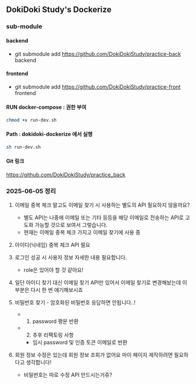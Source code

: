 ## DokiDoki Study's Dockerize

### sub-module
#### backend
 - git submodule add https://github.com/DokiDokiStudy/practice-back backend
#### frontend
 - git submodule add https://github.com/DokiDokiStudy/practice-front frontend

#### RUN docker-compose : 권한 부여
```bash
chmod +x run-dev.sh
```

#### Path : dokidoki-dockerize 에서 실행
```bash
sh run-dev.sh
```

#### Git 링크
https://github.com/DokiDokiStudy/practice_back


### 2025-06-05 정리
1. 이메일 중복 체크 말고도 이메일 찾기 시 사용하는 별도의 API 필요하지 않을까요?
    - 별도 API는 나중에 이메일 또는 기타 등등을 해당 이메일로 전송하는 API로 고도화 가능할 것으로 보여서 그렇습니다.
    - 현재는 이메일 중복 체크 가지고 이메일 찾기에 사용 중

2. 아이디(닉네임) 중복 체크 API 필요
3. 로그인 성공 시 사용자 정보 자세한 내용 필요합니다.
    - role은 있어야 할 것 같아요!

4. 일단 아이디 찾기 대신 이메일 찾기 API만 있어서 이메일 찾기로 변경해놨는데 이 부분은 다시 한 번 얘기해보시죠

5. 비밀번호 찾기 - 암호화된 비밀번호 응답하면 안됩니다..!
    - 1) password 평문 반환
    - 2) 추후 리팩토링 사항
        - 임시 password 및 인증 토큰 이메일로 반환

6. 회원 정보 수정은 있는데 회원 정보 조회가 없어요 마이 페이지 제작하려면 필요하다고 생각합니다!
    - 비밀번호는 따로 수정 API 만드시는거쥬?


